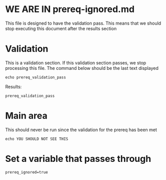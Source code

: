 # WE ARE IN prereq-ignored.md

This file is designed to have the validation pass.  This means that we should stop executing this document after the results section

# Validation

This is a validation section.  If this validation section passes, we stop processing this file.  The command below should be the last text displayed

```
echo prereq_validation_pass
```

Results:

```
prereq_validation_pass
```

# Main area

This should never be run since the validation for the prereq has been met

```
echo YOU SHOULD NOT SEE THIS
```

# Set a variable that passes through

```
prereq_ignored=true
```
